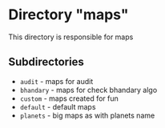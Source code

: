 # Directory "maps"

This directory is responsible for maps

## Subdirectories

- `audit` - maps for audit
- `bhandary` - maps for check bhandary algo
- `custom` - maps created for fun
- `default` - default maps
- `planets` - big maps as with planets name